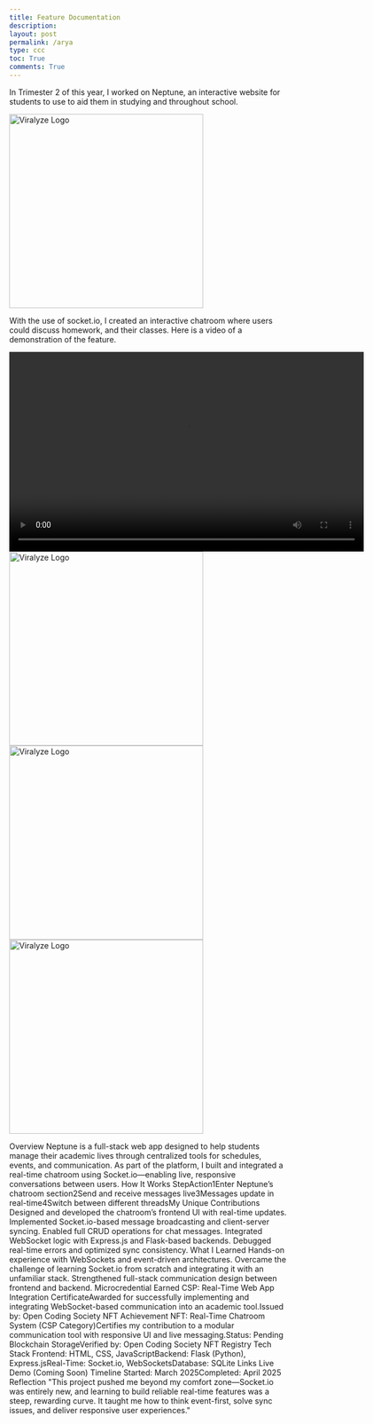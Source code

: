 ```yaml
---
title: Feature Documentation
description: 
layout: post
permalink: /arya
type: ccc
toc: True
comments: True
---
```


In Trimester 2 of this year, I worked on Neptune, an interactive website for students to use to aid them in studying and throughout school. 

<img src="{{site.baseurl}}/images/Neptune.png" alt="Viralyze Logo" width=350 class="logo" />

With the use of socket.io, I created an interactive chatroom where users could discuss homework, and their classes. Here is a video of a demonstration of the feature.

<video width="640" height="360" controls>
  <source src="{{site.baseurl}}/images/neptune chatroom.mp4" type="video/mp4">
  Your browser does not support the video tag.
</video>

<img src="{{site.baseurl}}/images/cspcoursepredictor.png" alt="Viralyze Logo" width=350 class="logo" />

<img src="{{site.baseurl}}/images/practiceexaminputs.png" alt="Viralyze Logo" width=350 class="logo" />

<img src="{{site.baseurl}}/images/actualscore.png" alt="Viralyze Logo" width=350 class="logo" />


Overview
Neptune is a full-stack web app designed to help students manage their academic lives through centralized tools for schedules, events, and communication. As part of the platform, I built and integrated a real-time chatroom using Socket.io—enabling live, responsive conversations between users.
How It Works
StepAction1Enter Neptune’s chatroom section2Send and receive messages live3Messages update in real-time4Switch between different threadsMy Unique Contributions
Designed and developed the chatroom’s frontend UI with real-time updates.
Implemented Socket.io-based message broadcasting and client-server syncing.
Enabled full CRUD operations for chat messages.
Integrated WebSocket logic with Express.js and Flask-based backends.
Debugged real-time errors and optimized sync consistency.
What I Learned
Hands-on experience with WebSockets and event-driven architectures.
Overcame the challenge of learning Socket.io from scratch and integrating it with an unfamiliar stack.
Strengthened full-stack communication design between frontend and backend.
Microcredential Earned
CSP: Real-Time Web App Integration CertificateAwarded for successfully implementing and integrating WebSocket-based communication into an academic tool.Issued by: Open Coding Society
NFT Achievement
NFT: Real-Time Chatroom System (CSP Category)Certifies my contribution to a modular communication tool with responsive UI and live messaging.Status: Pending Blockchain StorageVerified by: Open Coding Society NFT Registry
Tech Stack
Frontend: HTML, CSS, JavaScriptBackend: Flask (Python), Express.jsReal-Time: Socket.io, WebSocketsDatabase: SQLite
Links
Live Demo (Coming Soon)
Timeline
Started: March 2025Completed: April 2025
Reflection
"This project pushed me beyond my comfort zone—Socket.io was entirely new, and learning to build reliable real-time features was a steep, rewarding curve. It taught me how to think event-first, solve sync issues, and deliver responsive user experiences."